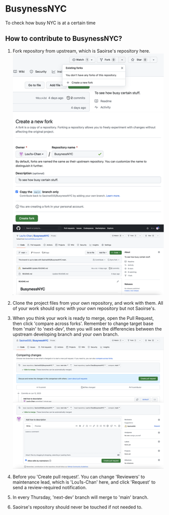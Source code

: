 # BusynessNYC
To check how busy NYC is at a certain time 

## How to contribute to BusynessNYC?
1. Fork repository from upstream, which is Saoirse's repository here.
![plot](./img_src/fork-1.png)
![plot](./img_src/fork-2.png)
![plot](./img_src/fork-3.png)
2. Clone the project files from your own repository, and work with them. All of your work should sync with your own repository but not Saoirse's.

3. When you think your work is ready to merge, open the Pull Request, then click 'compare across forks'. Remember to change target base from 'main' to 'next-dev', then you will see the differencies between the upstream developing branch and your own branch. 
![plot](./img_src/pr-1.png)
![plot](./img_src/pr-2.png)
4. Before you 'Create pull request'. You can change 'Reviewers' to maintenance lead, which is 'Lou1s-Chan' here, and click 'Request' to send a review-required notification.

5. In every Thursday, 'next-dev' branch will merge to 'main' branch.

6. Saoirse's repository should never be touched if not needed to.
